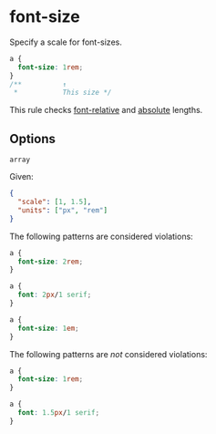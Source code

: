 # font-size

Specify a scale for font-sizes.

```css
a {
  font-size: 1rem;
}
/**          ↑
 *           This size */
```

This rule checks [font-relative](https://drafts.csswg.org/css-values-4/#font-relative-lengths) and [absolute](https://drafts.csswg.org/css-values-4/#absolute-lengths) lengths.

## Options

`array`

Given:

```json
{
  "scale": [1, 1.5],
  "units": ["px", "rem"]
}
```

The following patterns are considered violations:

```css
a {
  font-size: 2rem;
}
```

```css
a {
  font: 2px/1 serif;
}
```

```css
a {
  font-size: 1em;
}
```

The following patterns are _not_ considered violations:

```css
a {
  font-size: 1rem;
}
```

```css
a {
  font: 1.5px/1 serif;
}
```
